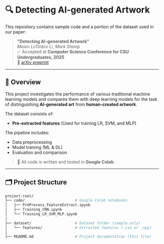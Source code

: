 # 🔍 Detecting AI-generated Artwork

This repository contains sample code and a portion of the dataset used in our paper:

> **"Detecting AI-generated Artwork"**  
> *Meien Li/Grace Li*, *Mark Stamp*  
> ✅ Accepted at **Computer Science Conference for CSU Undergraduates, 2025**  
> 📄 [arXiv preprint](https://arxiv.org/abs/2504.07078)

---

## 📌 Overview

This project investigates the performance of various traditional machine learning models and compares them with deep learning models for the task of distinguishing **AI-generated art** from **human-created artwork**.

The dataset consists of:
- **Pre-extracted features** (Used for training LR, SVM, and MLP)

The pipeline includes:
- Data preprocessing
- Model training (ML & DL)
- Evaluation and comparison

> 🧪 All code is written and tested in **Google Colab**.

---

## 🗂️ Project Structure

```bash
project-root/
├── code/                       # Google Colab notebooks
│   ├── PreProcess_FeatureExtract.ipynb
│   ├── Training_CNN.ipynb
│   └── Training_LR_SVM_MLP.ipynb
│
├── dataset/                    # Dataset folder (sample only)
│   └── features/               # Extracted features (.csv or .npy)
│
├── README.md                   # Project documentation (this file)
